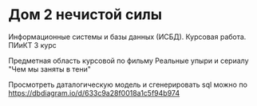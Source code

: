 # Дом 2 нечистой силы
Информационные системы и базы данных (ИСБД). Курсовая работа. ПИиКТ 3 курс

Предметная область курсовой по фильму Реальные упыри и сериалу "Чем мы заняты в тени"

Просмотреть даталогическую модель и сгенерировать sql можно по https://dbdiagram.io/d/633c9a28f0018a1c5f94b974
